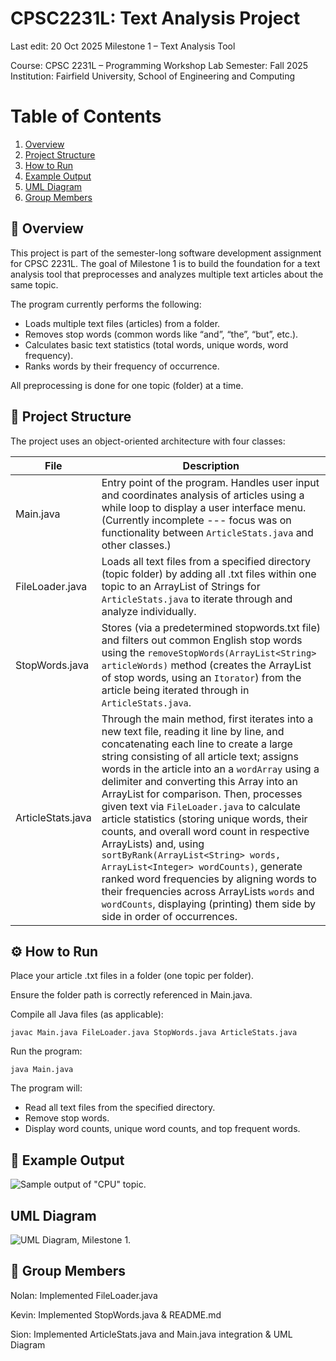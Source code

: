 # CPSC2231L: Text Analysis Project

Last edit: 20 Oct 2025
Milestone 1 – Text Analysis Tool

Course: CPSC 2231L – Programming Workshop Lab
Semester: Fall 2025
Institution: Fairfield University, School of Engineering and Computing

# Table of Contents
1. [Overview](https://github.com/sionyap/CPSC2231L-2025-S02-G1#overview)
2. [Project Structure](https://github.com/sionyap/CPSC2231L-2025-S02-G1#project-structure)
3. [How to Run](https://github.com/sionyap/CPSC2231L-2025-S02-G1#how-to-run)
4. [Example Output](https://github.com/sionyap/CPSC2231L-2025-S02-G1#example-output)
5. [UML Diagram](https://github.com/sionyap/CPSC2231L-2025-S02-G1#uml-diagram)
6. [Group Members](https://github.com/sionyap/CPSC2231L-2025-S02-G1#group-members)

## 📘 Overview

This project is part of the semester-long software development assignment for CPSC 2231L.
The goal of Milestone 1 is to build the foundation for a text analysis tool that preprocesses and analyzes multiple text articles about the same topic.

The program currently performs the following:

- Loads multiple text files (articles) from a folder.
- Removes stop words (common words like “and”, “the”, “but”, etc.).
- Calculates basic text statistics (total words, unique words, word frequency).
- Ranks words by their frequency of occurrence.

All preprocessing is done for one topic (folder) at a time.

## 🧱 Project Structure

The project uses an object-oriented architecture with four classes:

| File	| Description |
|-------|-------------|
| Main.java	| Entry point of the program. Handles user input and coordinates analysis of articles using a while loop to display a user interface menu. (Currently incomplete --- focus was on functionality between `ArticleStats.java` and other classes.) |
| FileLoader.java	| Loads all text files from a specified directory (topic folder) by adding all .txt files within one topic to an ArrayList of Strings for `ArticleStats.java` to iterate through and analyze individually. |
| StopWords.java	| Stores (via a predetermined stopwords.txt file) and filters out common English stop words using the `removeStopWords(ArrayList<String> articleWords)` method (creates the ArrayList of stop words, using an `Itorator`) from the article being iterated through in `ArticleStats.java`. |
| ArticleStats.java |	Through the main method, first iterates into a new text file, reading it line by line, and concatenating each line to create a large string consisting of all article text; assigns words in the article into an a `wordArray` using a delimiter and converting this Array into an ArrayList for comparison. Then, processes given text via `FileLoader.java` to calculate article statistics (storing unique words, their counts, and overall word count in respective ArrayLists) and, using `sortByRank(ArrayList<String> words, ArrayList<Integer> wordCounts)`, generate ranked word frequencies by aligning words to their frequencies across ArrayLists `words` and `wordCounts`, displaying (printing) them side by side in order of occurrences. |

## ⚙️ How to Run

Place your article .txt files in a folder (one topic per folder).

Ensure the folder path is correctly referenced in Main.java.

Compile all Java files (as applicable):

```javac Main.java FileLoader.java StopWords.java ArticleStats.java```

Run the program:

```java Main.java```

The program will:
- Read all text files from the specified directory.
- Remove stop words.
- Display word counts, unique word counts, and top frequent words.

## 🧮 Example Output
![Sample output of "CPU" topic.](/assets/Milestone1_sample.png)

## UML Diagram
![UML Diagram, Milestone 1.](/assets/UML_M1.png)

## 👥 Group Members

Nolan: Implemented FileLoader.java

Kevin: Implemented StopWords.java & README.md

Sion: Implemented ArticleStats.java and Main.java integration & UML Diagram

